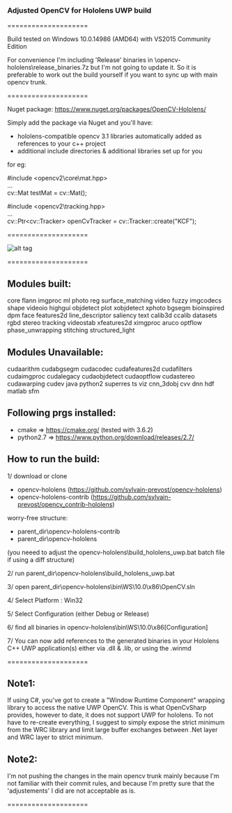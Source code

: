 ### Adjusted OpenCV for Hololens UWP build  

====================

Build tested on Windows 10.0.14986 (AMD64) with VS2015 Community Edition

For convenience I'm including 'Release' binaries in \opencv-hololens\release_binaries.7z
but I'm not going to update it. So it is preferable to work out the build yourself if you want to sync up with main opencv trunk.

====================

Nuget package: https://www.nuget.org/packages/OpenCV-Hololens/

Simply add the package via Nuget and you'll have:
- hololens-compatible opencv 3.1 libraries automatically added as references to your c++ project
- additional include directories & additional libraries set up for you

for eg:

\#include \<opencv2\\core\\mat.hpp\>  
...  
cv::Mat testMat = cv::Mat();

\#include \<opencv2\\tracking.hpp\>  
...  
cv::Ptr\<cv::Tracker> openCvTracker = cv::Tracker::create("KCF");

====================

![alt tag](https://github.com/sylvain-prevost/opencv-hololens/blob/master/VS2015_HoloApp_Cpp_with_OpenCV31.png?raw=true)

====================

Modules built:
-----
core flann imgproc ml photo reg surface_matching video fuzzy imgcodecs shape videoio highgui objdetect plot xobjdetect xphoto bgsegm bioinspired dpm face features2d line_descriptor saliency text calib3d ccalib datasets rgbd stereo tracking videostab xfeatures2d ximgproc aruco optflow phase_unwrapping stitching structured_light

Modules Unavailable:
-----
cudaarithm cudabgsegm cudacodec cudafeatures2d cudafilters cudaimgproc cudalegacy cudaobjdetect cudaoptflow cudastereo cudawarping cudev java python2 superres ts viz cnn_3dobj cvv dnn hdf matlab sfm


Following prgs installed:
-----
- cmake => https://cmake.org/ (tested with 3.6.2)
- python2.7 => https://www.python.org/download/releases/2.7/

How to run the build:
-----
1/ download or clone
- opencv-hololens (https://github.com/sylvain-prevost/opencv-hololens)
- opencv-hololens-contrib (https://github.com/sylvain-prevost/opencv_contrib-hololens)

worry-free structure:     

- parent_dir\opencv-hololens-contrib
- parent_dir\opencv-hololens

(you neeed to adjust the opencv-hololens\build_hololens_uwp.bat batch file if using a diff structure)


2/ run parent_dir\opencv-hololens\build_hololens_uwp.bat

3/ open parent_dir\opencv-hololens\bin\WS\10.0\x86\OpenCV.sln

4/ Select Platform : Win32

5/ Select Configuration (either Debug or Release)

6/ find all binaries in opencv-hololens\bin\WS\10.0\x86\[Configuration]

7/ You can now add references to the generated binaries in your Hololens C++ UWP application(s) either via .dll & .lib, or using the .winmd

====================

Note1:
-----
If using C#, you've got to create a "Window Runtime Component" wrapping library to access the native UWP OpenCV.
This is what OpenCvSharp provides, however to date, it does not support UWP for hololens.
To not have to re-create everything, I suggest to simply expose the strict minimum from the WRC library and limit large buffer exchanges
between .Net layer and WRC layer to strict minimum.

Note2:
-----
I'm not pushing the changes in the main opencv trunk mainly because I'm not familiar with their commit rules, and because I'm pretty sure
 that the 'adjustements' I did are not acceptable as is.

====================


